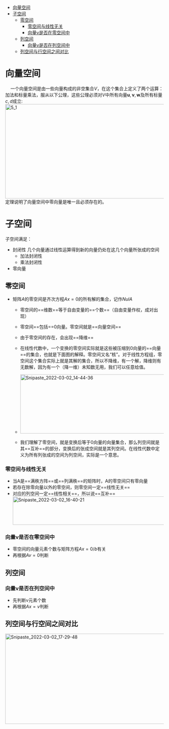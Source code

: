 - [向量空间](#向量空间)
- [子空间](#子空间)
    - [零空间](#零空间)
        - [零空间与线性无关](#零空间与线性无关)
        - [向量v是否在零空间中](#向量v是否在零空间中)
    - [列空间](#列空间)
        - [向量v是否在列空间中](#向量v是否在列空间中)
    - [列空间与行空间之间对比](#列空间与行空间之间对比)

# 向量空间

$\quad$一个向量空间是由一些向量构成的非空集合$V$，在这个集合上定义了两个运算：加法和标量乘法，服从以下公理，这些公理必须对$V$中所有向量$\mathbf{u},\mathbf{v},\mathbf{w}$及所有标量$c,d$成立:
<img src="https://gitee.com/empolal/blog-image/raw/master/Linear-Algebra-and-Its-Applications-notes/5_1.png" alt="5_1" width="536" height="300">
定理说明了向量空间中零向量是唯一且必须存在的。

# 子空间

子空间满足：

- 封闭性
    几个向量通过线性运算得到新的向量仍处在这几个向量所张成的空间
    - 加法封闭性
    - 乘法封闭性
- 零向量

## 零空间

- 矩阵$A$的零空间是齐次方程$Ax=0$的所有解的集合，记作$NulA$
    - 零空间的==维数==等于自由变量的==个数==（自由变量作权，成对出现）
        
    - 零空间==包括==$0$向量。零空间就是==向量空间==
        
    - 由于零空间的存在，会出现==降维==
        
    - 在线性代数中，一个变换的零空间实际就是这些被压缩到0向量的==向量==的集合，也就是下面图的解释。零空间又名“核”。对于线性方程组，零空间这个集合实际上就是其解的集合，所以不降维，有一个解，降维则有无数解，因为有一个（降一维）未知数无用，我们可以任意给值。
        
    - <img src="https://gitee.com/empolal/blog-image/raw/master/Linear-Algebra-and-Its-Applications-notes/Snipaste_2022-03-02_14-44-36.png" alt="Snipaste_2022-03-02_14-44-36" width="618" height="188" class="jop-noMdConv">
    - 我们理解了零空间，就是变换后等于0向量的向量集合，那么列空间就是其==互补==的部分，变换后的张成空间就是其列空间。在线性代数中定义为所有列张成的空间为列空间，实际是一个意思。
        

### 零空间与线性无关

- 当A是==满秩方阵==或==列满秩==的矩阵时，A的零空间只有零向量
- 若存在除零向量以外的零空间，则零空间一定==线性无关==
- 对应的列空间一定==线性相关==，所以说==互补==
    <img src="https://gitee.com/empolal/blog-image/raw/master/Linear-Algebra-and-Its-Applications-notes/Snipaste_2022-03-02_16-40-21.png" alt="Snipaste_2022-03-02_16-40-21" width="637" height="90" class="jop-noMdConv">

### 向量v是否在零空间中

- 零空间的向量元素个数与矩阵方程$Ax=0/b$有关
- 再根据$Av=0$判断

## 列空间

### 向量v是否在列空间中

- 先判断v元素个数
- 再根据$Ax=v$判断

## 列空间与行空间之间对比

<img src="https://gitee.com/empolal/blog-image/raw/master/Linear-Algebra-and-Its-Applications-notes/Snipaste_2022-03-02_17-29-48.png" alt="Snipaste_2022-03-02_17-29-48" width="675" height="287" class="jop-noMdConv">